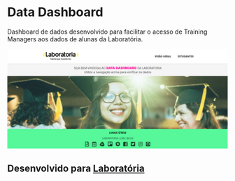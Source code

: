 # Data Dashboard

Dashboard de dados desenvolvido para facilitar o acesso de Training Managers aos dados de alunas da Laboratória.

![Prévia](https://raw.githubusercontent.com/deisetrianon/data-dashboard/master/assets/images/demo.PNG)

## Desenvolvido para [Laboratória](http://www.laboratoria.la/)
